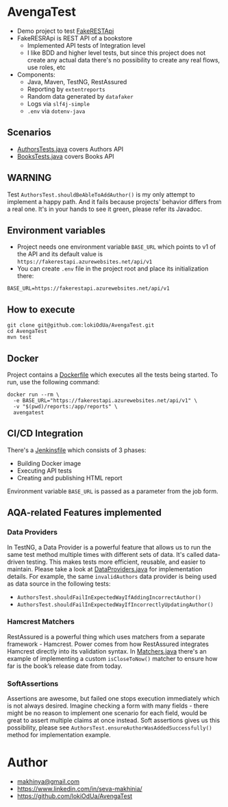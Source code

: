 # AvengaTest

- Demo project to test [FakeRESTApi](https://fakerestapi.azurewebsites.net/index.html)
- FakeRESRApi is REST API of a bookstore
  - Implemented API tests of Integration level
  - I like BDD and higher level tests, but since this project does not create any actual
    data there's no possibility to create any real flows, use roles, etc
- Components:
  - Java, Maven, TestNG, RestAssured
  - Reporting by `extentreports`
  - Random data generated by `datafaker`
  - Logs via `slf4j-simple`
  - `.env` via `dotenv-java`

## Scenarios

- [AuthorsTests.java](src/test/java/info/dvad/avengatest/tests/AuthorsTest.java) covers Authors API
- [BooksTests.java](src/test/java/info/dvad/avengatest/tests/AuthorsTest.java) covers Books API

## WARNING
Test `AuthorsTest.shouldBeAbleToAddAuthor()` is my only attempt to implement a happy path. And it fails because projects' 
behavior differs from a real one. It's in your hands to see it green, please refer its Javadoc. 

## Environment variables

- Project needs one environment variable `BASE_URL` which points to v1 of the API and its default value is 
`https://fakerestapi.azurewebsites.net/api/v1`
- You can create `.env` file in the project root and place its initialization there:

```
BASE_URL=https://fakerestapi.azurewebsites.net/api/v1
```

## How to execute

```
git clone git@github.com:lokiOdUa/AvengaTest.git
cd AvengaTest
mvn test
```

## Docker

Project contains a [Dockerfile](Dockerfile) which executes all the tests being started. To run, use the following command:

```
docker run --rm \
  -e BASE_URL="https://fakerestapi.azurewebsites.net/api/v1" \
  -v "$(pwd)/reports:/app/reports" \
  avengatest
```

## CI/CD Integration

There's a [Jenkinsfile](Jenkinsfile) which consists of 3 phases:

- Building Docker image
- Executing API tests
- Creating and publishing HTML report

Environment variable `BASE_URL` is passed as a parameter from the job form.

## AQA-related Features implemented

### Data Providers

In TestNG, a Data Provider is a powerful feature that allows us to run the same test method multiple times with different 
sets of data. It's called data-driven testing. This makes tests more efficient, reusable, and easier to maintain. Please 
take a look at [DataProviders.java](src/test/java/info/dvad/avengatest/utils/DataProviders.java) for implementation details. 
For example, the same `invalidAuthors` data provider is being used as data source in the following tests:
- `AuthorsTest.shouldFailInExpectedWayIfAddingIncorrectAuthor()`
- `AuthorsTest.shouldFailInExpectedWayIfIncorrectlyUpdatingAuthor()`

### Hamcrest Matchers

RestAssured is a powerful thing which uses matchers from a separate framework - Hamcrest. Power comes from how RestAssured
integrates Hamcrest directly into its validation syntax. In [Matchers.java](info/dvad/avengatest/utils/Matchers.java)
there's an example of implementing a custom `isCloseToNow()` matcher to ensure how far is the book’s release date from today.

### SoftAssertions

Assertions are awesome, but failed one stops execution immediately which is not always desired. Imagine checking a form
with many fields - there might be no reason to implement one scenario for each field, would be great to assert multiple 
claims at once instead. Soft assertions gives us this possibility, please see `AuthorsTest.ensureAuthorWasAddedSuccessfully()` 
method for implementation example.

# Author
- makhinya@gmail.com
- https://www.linkedin.com/in/seva-makhinia/
- https://github.com/lokiOdUa/AvengaTest
